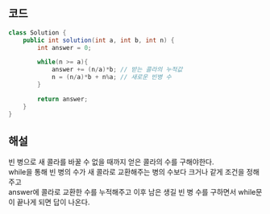 ## 코드

```java
class Solution {
    public int solution(int a, int b, int n) {
        int answer = 0;

        while(n >= a){
            answer += (n/a)*b; // 받는 콜라의 누적값
            n = (n/a)*b + n%a; // 새로운 빈병 수
        }

        return answer;
    }
}
```

## 해설

빈 병으로 새 콜라를 바꿀 수 없을 때까지 얻은 콜라의 수를 구해야한다.<br>
while을 통해 빈 병의 수가 새 콜라로 교환해주는 병의 수보다 크거나 같게 조건을 정해주고<br>
answer에 콜라로 교환한 수를 누적해주고 이후 남은 생길 빈 병 수를 구하면서 while문이 끝나게 되면 답이 나온다.
